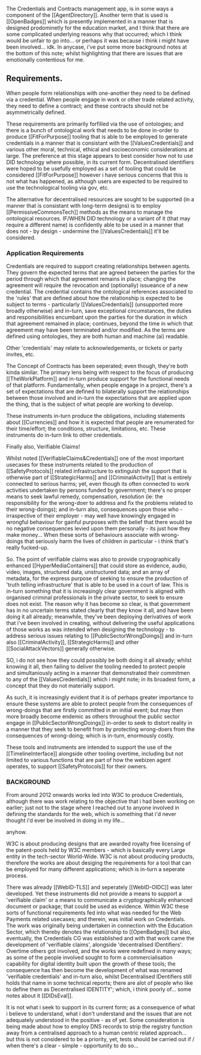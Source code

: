 The Credentials and Contracts management app, is in some ways a component of the [[AgentDirectory]].  Another term that is used is [[OpenBadges]] which is presently implemented in a manner that is designed prodominetly for the education market, and I think that there are some complicated underlying reasons why that occurred; which I think would be unfair to go into...  or perhaps it was because i think i might have been involved... idk.  In anycase, i've put some more background notes at the bottom of this note; whilst highlighting that there are issues that are emotionally contentious for me. 

## Requirements.

When people form relationships with one-another they need to be defined via a credential.  When people engage in work or other trade related activity, they need to define a contract; and these contracts should not be asymmetrically defined.  

These requirements are primarily forfilled via the use of ontologies; and there is a bunch of ontological work that needs to be done in-order to produce [[FitForPurpose]] tooling that is able to be employed to generate credentials in a manner that is consistant with the [[ValuesCredentials]] and various other moral, technical, ethical and socioeconomic considerations at large.  The preference at this stage appears to best consider how not to use DID technology where possible, in its current form.  Decentralised identifiers were hoped to be usefully employed as a set of tooling that could be considered [[FitForPurpose]] however i have serious concerns that this is not what has happened, as although users are expected to be required to use the technological tooling via gov, etc. 

The alternative for decentralised resources are sought to be supported (in a manner that is consistant with long-term designs) is to employ [[PermissiveCommonsTech]] methods as the means to manage the ontological resources. IF/WHEN DID technology or a variant of it (that may require a different name) is confidently able to be used in a manner that does not - by design - undermine the [[ValuesCredentials]] it'll be considered.

### Application Requirements

Credentials are required to support creating relationships between agents.  They govern the expected terms that are agreed between the parties for the period through which that agreement remains in place; changing the agreement will require the revocation and (optionally) issueance of a new credential.  The credential contains the ontological references associated to the 'rules' that are defined about how the relationship is expected to be subject to terms - particularly [[ValuesCredentials]] (unsupported more broadly otherwise) and in-turn, save exceptional circumstances, the duties and responsibilities encumbant upon the parties for the duration in which that agreement remained in place; continues, beyond the time in which that agreement may have been terminated and/or modified.   As the terms are defined using ontologies, they are both human and machine (ai) readable. 

Other 'credentials' may relate to acknowledgements, or tickets or party invites, etc.  

The Concept of Contracts has been seperated; even though, they're both kinda similar. The primary lens being with respect to the focus of producing [[TheWorkPlatform]] and in-turn produce support for the functional needs of that platform. Fundamentally, when people engage in a project, there's a set of expectations that are defined to bilaterally support the relationships between those involved and in-turn the expectations that are applied upon the thing, that is the subject of what people are working to develop.  

These instruments in-turn produce the obligations, including statements about [[Currencies]] and how it is expected that people are renumerated for their time/effort; the conditions, structure, limitations, etc.  These instruments do in-turn link to other credentials.   

Finally also, Verifiable Claims! 

Whilst noted [[VerifiableClaims&Credentials]] one of the most important usecases for these instruments related to the production of [[SafetyProtocols]] related infrastructure to extinguish the support that is otherwise part of [[StrategicHarms]] and [[CriminalActivity]] that is entirely connected to serious harms; yet, even though its often connected to work activities undertaken by persons funded by government;  there's no proper means to seek lawful remedy, compensation, resolution (ie: the responsibility for the wrong-doer to address and fix the problems related to their wrong-doings); and in-turn also, consequences upon those who - irraspective of their employer - may well have knowingly engaged in wrongful behaviour for gainful purposes with the belief that there would be no negative consequences levied upon them personally - its just how they make money...   When these sorts of behaviours associate with wrong-doings that seriously harm the lives of children in particular - i think that's really fucked-up. 

So.  The point of verifiable claims was also to provide crypographically enhanced [[HyperMediaContainers]] that could store as evidence, audio, video, images, structured data, unstructured data; and an array of metadata, for the express purpose of seeking to ensure the production of 'truth telling infrastructure' that is able to be used in a court of law.  This is in-turn something that it is increasingly clear government is aligned with organised criminal professionals in the private sector, to seek to ensure does not exist. The reason why it has become so clear, is that government has in no uncertain terms stated clearly that they know it all, and have been doing it all already; meanwhile, they've been deploying derivatives of work that i've been involved in creating, without delivering the useful applications of those works as was intended when designing the technology - to address serious issues relating to [[PublicSectorWrongDoings]] and in-turn also [[CriminalActivity]], [[StrategicHarms]] and other [[SocialAttackVectors]] generally otherwise.

SO, i do not see how they could possibly be both doing it all already; whilst knowing it all, then failing to deliver the tooling needed to protect people and simultaniously acting in a manner that demonstrated their commitmen to any of the [[ValuesCredentials]] which i might note; in its broadest form, a concept that they do not materially support.

As such, it is increasingly evident that it is of perhaps greater importance to ensure these systems are able to protect people from the consequences of wrong-doings that are firstly committed in an initial event; but may then more broadly become endemic as others throughout the public sector engage in [[PublicSectorWrongDoings]] in-order to seek to distort reality in a manner that they seek to benefit from by protecting wrong-doers from the consequences of wrong-doing; which is in-turn, enormously costly. 

These tools and instruments are intended to support the use of the [[TimelineInterface]] alongside other tooling overtime, including but not limited to various functions that are part of how the webizen agent operates, to support [[SafetyProtocols]] for their owners.



### BACKGROUND

From around 2012 onwards works led into W3C to produce Credentials, although there was work relating to the objective that i had been working on earlier; just not to the stage where I reached out to anyone involved in defining the standards for the web, which is something that i'd never thought i'd ever be involved in doing in my life...  

anyhow. 

W3C is about producing designs that are awarded royalty free licensing of the patent-pools held by W3C members - which is basically every Large entity in the tech-sector World-Wide.    W3C is not about producing products, therefore the works are about desiging the requirements for a tool that can be employed for many different applications; which is in-turn a seperate process. 

There was already [[WebID-TLS]] and seperately [[WebID-OIDC]] was later developed. Yet these instruments did not provide a means to support a 'verifiable claim' or a means to communicate a cryptographically enhanced document or package; that could be used as evidence.  Within W3C these sorts of functional requirements fed into what was needed for the Web Payments related usecases; and therein, was initial work on Credentials.  The work was originally being undertaken in connection with the Education Sector, which thereby denotes the relationship to [[OpenBadges]] but also, eventually, the Credentials CG was established and with that work came the development of 'verifiable claims', alongside 'decentralised IDentifiers'.  Overtime others got involved, and the works were redefined in many ways; as some of the people involved sought to form a commercialisation capability for digital identity built upon the growth of these tools; the consequence has then become the development of what was renamed 'verifiable credentials' and in-turn also, whilst Decentralised IDentifiers still holds that name in some technical reports; there are alot of people who like to define them as Decentralised IDENTITY'; which, i think poorly of...  some notes about it [[DIDsEval]].

It is not what i seek to support in its current form; as a consequence of what i believe to understand, what i don't understand and the issues that are not adequately understood in the positive - as of yet.  Some consideration is being made about how to employ DNS records to strip the registry function away from a centralised approach to a human centric related approach...  but this is not considered to be a priority, yet, tests should be carried out if / when there's a clear - simple - opportunity to do so... 